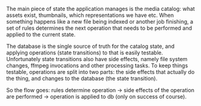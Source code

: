 The main piece of state the application manages is the media catalog:
what assets exist, thumbnails, which representations we have etc.
When something happens like a new file being indexed or another job finishing,
a set of rules determines the next operation that needs to be performed
and applied to the current state.

The database is the single source of truth for the catalog state,
and applying operations (state transitions) to that is easily testable.
Unfortunately state transitions also have side effects,
namely file system changes, ffmpeg invocations and other processing tasks.
To keep things testable, operations are split into two parts:
the side effects that actually do the thing,
and changes to the database (the state transition).

So the flow goes: rules determine operation -> side effects of the operation
are performed -> operation is applied to db (only on success of course).

